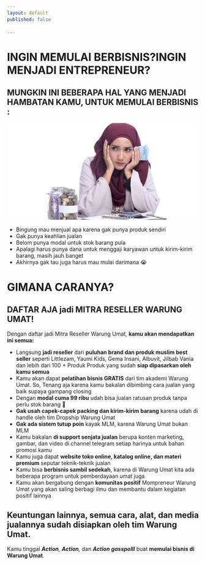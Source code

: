 ```yaml
---
layout: default
published: false

---
```

# **INGIN MEMULAI BERBISNIS?INGIN MENJADI ENTREPRENEUR?**

## MUNGKIN INI BEBERAPA HAL YANG MENJADI **HAMBATAN** KAMU, UNTUK MEMULAI BERBISNIS :

![](/uploads/2020/02/15/664xauto-tian-lustiana-kenapa-uang-cepat-abis-padahal-sudah-hemat-1708034.jpg)

* Bingung mau menjual apa karena gak punya produk sendiri
* Gak punya keahlian jualan
* Belom punya modal untuk stok barang pula
* Apalagi harus punya dana untuk menggaji karyawan untuk kirim-kirim barang, masih jauh banget
* Akhirnya gak tau juga harus mau mulai darimana 😭

# **GIMANA CARANYA?**

## DAFTAR AJA jadi **MITRA RESELLER WARUNG UMAT!**  
Dengan daftar jadi Mitra Reseller Warung Umat, **kamu akan mendapatkan ini semua:**

* Langsung **jadi reseller** dari **puluhan brand dan produk muslim best seller** seperti Littlezam, Yaumi Kids, Gema Insani, Albuvit, Jilbab Vania dan lebih dari 100 + Produk Produk yang sudah **siap dipasarkan oleh kamu semua**
* Kamu akan dapat **pelatihan bisnis GRATIS** dari tim akademi Warung Umat. So, Tenang aja karena kamu bakalan dibimbing cara jualan yang baik supaya gampang closing
* Dengan **modal cuma 99 ribu** udah bisa jualan ratusan produk tanpa perlu stok barang 🙂
* **Gak usah capek-capek packing dan kirim-kirim barang** karena udah di handle oleh tim Dropship Warung Umat
* **Gak ada sistem tutup poin** kayak MLM, karena Warung Umat bukan MLM
* Kamu bakalan **di support senjata jualan** berupa konten marketing, gambar, dan video di channel telegram setiap harinya untuk bahan promosi kamu
* Kamu juga dapat **website toko online, katalog online, dan materi premium** seputar teknik-teknik jualan
* Kamu bisa **berbisnis sambil sedekah**, karena di Warung Umat kita ada beberapa program untuk pemberdayaan umat juga
* Kamu akan bergabung dengan **komunitas positif** Mompreneur Warung Umat yang akan saling berbagi ilmu dan membantu dalam kegiatan positif lainnya

## Keuntungan lainnya, semua cara, alat, dan media jualannya sudah **disiapkan oleh tim Warung Umat**.  
Kamu tinggal **_Action_**_, **Action**,_ dan **_Action gasspolll_** buat **memulai bisnis di Warung Umat**.